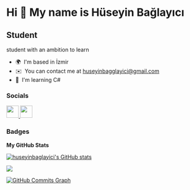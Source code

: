Hi 👋 My name is Hüseyin Bağlayıcı
==================================

Student
-------

student with an ambition to learn

* 🌍  I'm based in İzmir
* ✉️  You can contact me at [huseyinbagglayici@gmail.com](mailto:huseyinbagglayici@gmail.com)
* 🧠  I'm learning C#


### Socials

<p align="left"> <a href="https://www.github.com/huseyinbaglayici" target="_blank" rel="noreferrer"> <picture> <source media="(prefers-color-scheme: dark)" srcset="https://raw.githubusercontent.com/danielcranney/readme-generator/main/public/icons/socials/github-dark.svg" /> <source media="(prefers-color-scheme: light)" srcset="https://raw.githubusercontent.com/danielcranney/readme-generator/main/public/icons/socials/github.svg" /> <img src="https://raw.githubusercontent.com/danielcranney/readme-generator/main/public/icons/socials/github.svg" width="32" height="32" /> </picture> </a> <a href="https://www.x.com/@huseyinLamar" target="_blank" rel="noreferrer"> <picture> <source media="(prefers-color-scheme: dark)" srcset="https://raw.githubusercontent.com/danielcranney/readme-generator/main/public/icons/socials/twitter-dark.svg" /> <source media="(prefers-color-scheme: light)" srcset="https://raw.githubusercontent.com/danielcranney/readme-generator/main/public/icons/socials/twitter.svg" /> <img src="https://raw.githubusercontent.com/danielcranney/readme-generator/main/public/icons/socials/twitter.svg" width="32" height="32" /> </picture> </a></p>

### Badges

<b>My GitHub Stats</b>

<a href="http://www.github.com/huseyinbaglayici"><img src="https://github-readme-stats.vercel.app/api?username=huseyinbaglayici&show_icons=true&hide=&count_private=true&title_color=0891b2&text_color=ffffff&icon_color=0891b2&bg_color=1c1917&hide_border=true&show_icons=true" alt="huseyinbaglayici's GitHub stats" /></a>

<a href="http://www.github.com/huseyinbaglayici"><img src="https://github-readme-streak-stats.herokuapp.com/?user=huseyinbaglayici&stroke=ffffff&background=1c1917&ring=0891b2&fire=0891b2&currStreakNum=ffffff&currStreakLabel=0891b2&sideNums=ffffff&sideLabels=ffffff&dates=ffffff&hide_border=true" /></a>

<a href="http://www.github.com/huseyinbaglayici"><img src="https://github-readme-activity-graph.cyclic.app/graph?username=huseyinbaglayici&bg_color=1c1917&color=ffffff&line=0891b2&point=ffffff&area_color=1c1917&area=true&hide_border=true&custom_title=GitHub%20Commits%20Graph" alt="GitHub Commits Graph" /></a>
